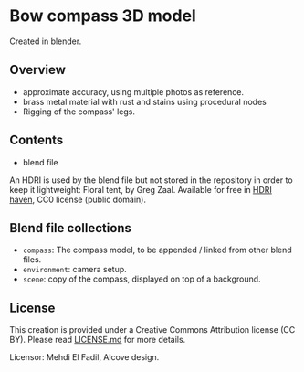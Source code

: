 # Bow compass 3D model

Created in blender.

## Overview

* approximate accuracy, using multiple photos as reference.
* brass metal material with rust and stains using procedural nodes
* Rigging of the compass' legs.

## Contents

* blend file

An HDRI is used by the blend file but not stored in the repository in order to keep it lightweight: Floral tent, by Greg Zaal. Available for free in [HDRI haven](https://hdrihaven.com/hdri/?c=indoor&h=floral_tent), CC0 license (public domain).

## Blend file collections

* `compass`: The compass model, to be appended / linked from other blend files.
* `environment`: camera setup.
* `scene`: copy of the compass, displayed on top of a background.


## License

This creation is provided under a Creative Commons Attribution license (CC BY). Please read [LICENSE.md](LICENSE.md) for more details.

Licensor: Mehdi El Fadil, Alcove design.

